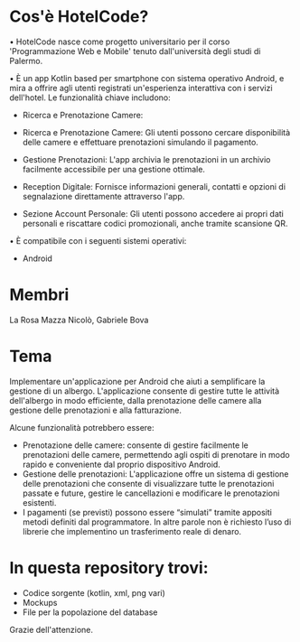 # Cos'è HotelCode?

• HotelCode nasce come progetto universitario per il corso 'Programmazione Web e Mobile' tenuto dall'università degli studi di Palermo.

• È un app Kotlin based per smartphone con sistema operativo Android, e mira a offrire agli utenti registrati un'esperienza interattiva con i servizi dell'hotel. Le funzionalità chiave includono:

- Ricerca e Prenotazione Camere:

- Ricerca e Prenotazione Camere: Gli utenti possono cercare disponibilità delle camere e effettuare prenotazioni simulando il pagamento.
- Gestione Prenotazioni: L'app archivia le prenotazioni in un archivio facilmente accessibile per una gestione ottimale.
- Reception Digitale: Fornisce informazioni generali, contatti e opzioni di segnalazione direttamente attraverso l'app.
- Sezione Account Personale: Gli utenti possono accedere ai propri dati personali e riscattare codici promozionali, anche tramite scansione QR.

• È compatibile con i seguenti sistemi operativi:
- Android

# Membri
La Rosa Mazza Nicolò,
Gabriele Bova

# Tema
Implementare un'applicazione per Android che aiuti a semplificare la gestione di un albergo. L'applicazione consente di gestire tutte le attività dell'albergo in modo efficiente, dalla prenotazione delle camere alla gestione delle prenotazioni e alla fatturazione. 

Alcune funzionalità potrebbero essere: 

- Prenotazione delle camere: consente di gestire facilmente le prenotazioni delle camere, permettendo agli ospiti di prenotare in modo rapido e conveniente dal proprio dispositivo Android. 
- Gestione delle prenotazioni: L'applicazione offre un sistema di gestione delle prenotazioni che consente di visualizzare tutte le prenotazioni passate e future, gestire le cancellazioni e modificare le prenotazioni esistenti. 
- I pagamenti (se previsti) possono essere “simulati” tramite appositi metodi definiti dal programmatore. In altre parole non è richiesto l’uso di librerie che implementino un trasferimento reale di denaro.

# In questa repository trovi:
- Codice sorgente (kotlin, xml, png vari)
- Mockups
- File per la popolazione del database

Grazie dell'attenzione.
